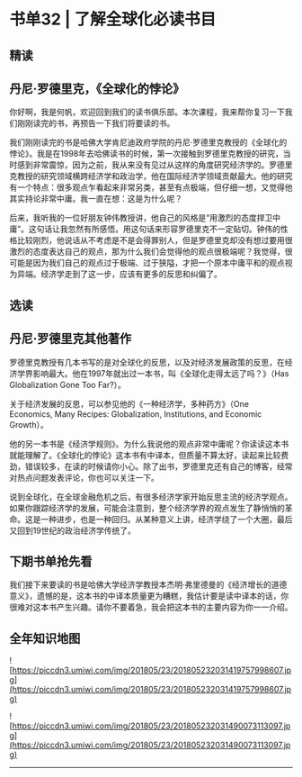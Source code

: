 # 书单32 | 了解全球化必读书目

## 精读

## 丹尼·罗德里克，《全球化的悖论》

你好啊，我是何帆，欢迎回到我们的读书俱乐部。本次课程，我来帮你复习一下我们刚刚读完的书，再预告一下我们将要读的书。

我们刚刚读完的书是哈佛大学肯尼迪政府学院的丹尼·罗德里克教授的《全球化的悖论》。我是在1998年去哈佛读书的时候，第一次接触到罗德里克教授的研究，当时感到非常震惊，因为之前，我从来没有见过从这样的角度研究经济学的。罗德里克教授的研究领域横跨经济学和政治学，他在国际经济学领域贡献最大。他的研究有一个特点：很多观点乍看起来非常另类，甚至有点极端，但仔细一想，又觉得他其实持论非常中庸。我一直在想：这是为什么呢？

后来，我听我的一位好朋友钟伟教授讲，他自己的风格是“用激烈的态度捍卫中庸”。这句话让我忽然有所感悟。用这句话来形容罗德里克不一定贴切。钟伟的性格比较刚烈，他说话从不考虑是不是会得罪别人，但是罗德里克却没有想过要用很激烈的态度表达自己的观点，那为什么我们会觉得他的观点很极端呢？我觉得，很可能是因为我们自己的观点过于极端、过于狭隘，才把一个原本中庸平和的观点视为异端。经济学走到了这一步，应该有更多的反思和纠偏了。

## 选读

## 丹尼·罗德里克其他著作

罗德里克教授有几本书写的是对全球化的反思，以及对经济发展政策的反思，在经济学界影响最大。他在1997年就出过一本书，叫《全球化走得太远了吗？》（Has Globalization Gone Too Far?）。

关于经济发展的反思，可以参见他的《一种经济学，多种药方》（One Economics, Many Recipes: Globalization, Institutions, and Economic Growth）。

他的另一本书是《经济学规则》。为什么我说他的观点非常中庸呢？你读读这本书就能理解了。《全球化的悖论》这本书有中译本，但质量不算太好，读起来比较费劲，错误较多，在读的时候请你小心。除了出书，罗德里克还有自己的博客，经常对热点问题发表评论，你也可以关注一下。

说到全球化，在全球金融危机之后，有很多经济学家开始反思主流的经济学观点。如果你跟踪经济学的发展，可能会注意到，整个经济学界的观点发生了静悄悄的革命。这是一种进步，也是一种回归。从某种意义上讲，经济学绕了一个大圈，最后又回到19世纪的政治经济学传统了。

## 下期书单抢先看

我们接下来要读的书是哈佛大学经济学教授本杰明·弗里德曼的《经济增长的道德意义》，遗憾的是，这本书的中译本质量更为糟糕，我估计要是读中译本的话，你很难对这本书产生兴趣。请你不要着急，我会把这本书的主要内容为你一一介绍。

## 全年知识地图

![https://piccdn3.umiwi.com/img/201805/23/201805232031419757998607.jpg](https://piccdn3.umiwi.com/img/201805/23/201805232031419757998607.jpg)

![https://piccdn3.umiwi.com/img/201805/23/201805232031490073113097.jpg](https://piccdn3.umiwi.com/img/201805/23/201805232031490073113097.jpg)

---
